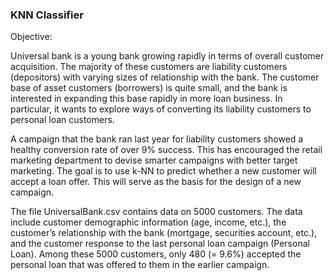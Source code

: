 ### KNN Classifier

Objective:

Universal bank is a young bank growing rapidly in terms of overall customer acquisition. The
majority of these customers are liability customers (depositors) with varying sizes of relationship
with the bank. The customer base of asset customers (borrowers) is quite small, and the bank is
interested in expanding this base rapidly in more loan business. In particular, it wants to explore
ways of converting its liability customers to personal loan customers.

A campaign that the bank ran last year for liability customers showed a healthy conversion rate
of over 9% success. This has encouraged the retail marketing department to devise smarter
campaigns with better target marketing. The goal is to use k-NN to predict whether a new
customer will accept a loan offer. This will serve as the basis for the design of a new campaign.

The file UniversalBank.csv contains data on 5000 customers. The data include customer
demographic information (age, income, etc.), the customer’s relationship with the bank
(mortgage, securities account, etc.), and the customer response to the last personal loan
campaign (Personal Loan). Among these 5000 customers, only 480 (= 9.6%) accepted the
personal loan that was offered to them in the earlier campaign.
